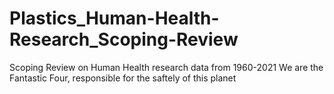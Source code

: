 # Plastics_Human-Health-Research_Scoping-Review
Scoping Review on Human Health research data from 1960-2021
We are the Fantastic Four, responsible for the saftely of this planet 
